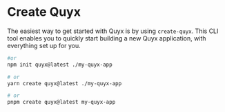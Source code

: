 # Create Quyx

The easiest way to get started with Quyx is by using `create-quyx`. This CLI tool enables you to quickly start building a new Quyx application, with everything set up for you.

```bash
#or
npm init quyx@latest ./my-quyx-app

# or
yarn create quyx@latest ./my-quyx-app

# or
pnpm create quyx@latest my-quyx-app
```
